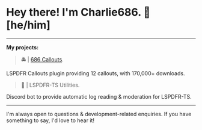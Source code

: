 # Hey there! I'm Charlie686. 💃 [he/him]

---
**My projects:**
> 🚔 | [686 Callouts](https://www.lcpdfr.com/downloads/gta5mods/scripts/37390-686-callouts/).

LSPDFR Callouts plugin providing 12 callouts, with 170,000+ downloads.

> 🤖 | LSPDFR-TS Utilities.

Discord bot to provide automatic log reading & moderation for LSPDFR-TS.

---
I'm always open to questions & development-related enquiries. If you have something to say, I'd love to hear it! 

